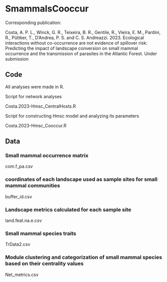 # SmammalsCooccur

Corresponding publication:

Costa, A. P. L., Winck, G. R., Teixeira, B. R., Gentile, R., Vieira, E. M., Pardini, R., Püttker, T., D’Andrea, P. S. and C. S. Andreazzi. 2023. Ecological interactions without co-occurrence are not evidence of spillover risk: Predicting the impact of landscape conversion on small mammal occurrence and the transmission of parasites in the Atlantic Forest. Under submission 

## Code
All analyses were made in R.

Script for network analyses

Costa.2023-Hmsc_CentralHosts.R

Script for constructing Hmsc model and analyzing its parameters

Costa.2023-Hmsc_Cooccur.R

## Data

### Small mammal occurrence matrix

com.f_pa.csv

### coordinates of each landscape used as sample sites for small mammal communities

buffer_id.csv

### Landscape metrics calculated for each sample site

land.feat.na.e.csv

### Small mammal species traits

TrData2.csv

### Module clustering and categorization of small mammal species based on their centrality values

Net_metrics.csv



